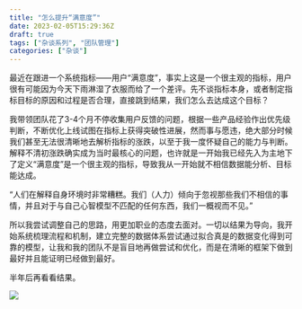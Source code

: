 ```yaml
---
title: "怎么提升“满意度”"
date: 2023-02-05T15:29:36Z
draft: true
tags: ["杂谈系列", "团队管理"]
categories: ["杂谈"]
---
```


最近在跟进一个系统指标——用户“满意度”，事实上这是一个很主观的指标，用户很有可能因为今天下雨淋湿了衣服而给了一个差评。先不谈指标本身，或者制定指标目标的原因和过程是否合理，直接跳到结果，我们怎么去达成这个目标？

我带领团队花了3-4个月不停收集用户反馈的问题，根据一些产品经验作出优先级判断，不断优化上线试图在指标上获得突破性进展，然而事与愿违，绝大部分时候我们甚至无法很清晰地去解析指标的涨跌，以至于我一度怀疑自己的能力与判断。解释不清初涨跌确实成为当时最核心的问题，也许就是一开始我已经先入为主地下了定义“满意度”是一个很主观的指标，导致我从一开始就不相信数据能分析、目标能达成。

“人们在解释自身环境时非常糟糕。我们（人力）倾向于忽视那些我们不相信的事情，并且对于与自己心智模型不匹配的任何东西，我们一概视而不见。”

所以我尝试调整自己的思路，用更加职业的态度去面对。一切以结果为导向，我开始系统梳理流程和机制，建立完整的数据体系尝试通过拟合真是的数据变化得到可靠的模型，让我和我的团队不是盲目地再做尝试和优化，而是在清晰的框架下做到最好并且能证明已经做到最好。

半年后再看看结果。

![](https://cdn.jsdelivr.net/gh/iknil/static-pics//img/202302060001358.jpeg)